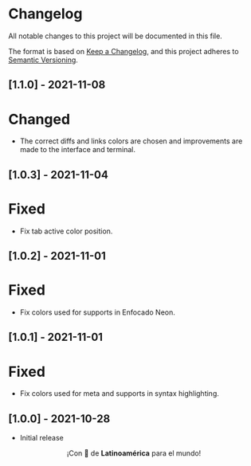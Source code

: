 # Changelog

All notable changes to this project will be documented in this file.

The format is based on [Keep a Changelog](https://keepachangelog.com/en/1.0.0/), and this project adheres to [Semantic Versioning](https://semver.org/spec/v2.0.0.html).

## [1.1.0] - 2021-11-08

# Changed

- The correct diffs and links colors are chosen and improvements are made to the interface and terminal.

## [1.0.3] - 2021-11-04

# Fixed

- Fix tab active color position.

## [1.0.2] - 2021-11-01

# Fixed

- Fix colors used for supports in Enfocado Neon.

## [1.0.1] - 2021-11-01

# Fixed

- Fix colors used for meta and supports in syntax highlighting.

## [1.0.0] - 2021-10-28

- Initial release

<p align="center">¡Con 💖 de <strong>Latinoamérica</strong> para el mundo!</p>
